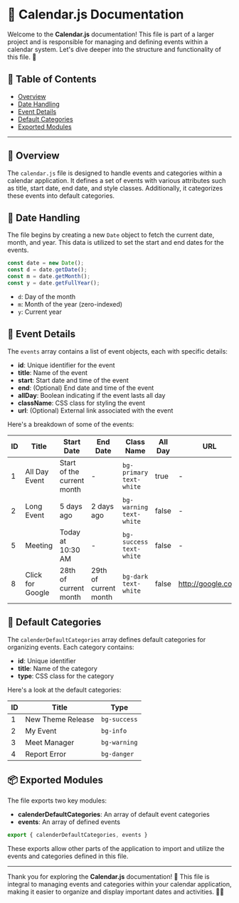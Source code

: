 # 📅 Calendar.js Documentation

Welcome to the **Calendar.js** documentation! This file is part of a larger project and is responsible for managing and defining events within a calendar system. Let's dive deeper into the structure and functionality of this file. 🌟

## 📜 Table of Contents

- [Overview](#overview)
- [Date Handling](#date-handling)
- [Event Details](#event-details)
- [Default Categories](#default-categories)
- [Exported Modules](#exported-modules)

---

## 🎯 Overview

The `calendar.js` file is designed to handle events and categories within a calendar application. It defines a set of events with various attributes such as title, start date, end date, and style classes. Additionally, it categorizes these events into default categories.

## 📅 Date Handling

The file begins by creating a new `Date` object to fetch the current date, month, and year. This data is utilized to set the start and end dates for the events.

```javascript
const date = new Date();
const d = date.getDate();
const m = date.getMonth();
const y = date.getFullYear();
```

- `d`: Day of the month
- `m`: Month of the year (zero-indexed)
- `y`: Current year

## 📌 Event Details

The `events` array contains a list of event objects, each with specific details:

- **id**: Unique identifier for the event
- **title**: Name of the event
- **start**: Start date and time of the event
- **end**: (Optional) End date and time of the event
- **allDay**: Boolean indicating if the event lasts all day
- **className**: CSS class for styling the event
- **url**: (Optional) External link associated with the event

Here's a breakdown of some of the events:

| ID | Title              | Start Date                   | End Date                     | Class Name            | All Day | URL                |
|----|--------------------|------------------------------|------------------------------|-----------------------|---------|--------------------|
| 1  | All Day Event      | Start of the current month   | -                            | `bg-primary text-white` | true    | -                  |
| 2  | Long Event         | 5 days ago                   | 2 days ago                   | `bg-warning text-white` | false   | -                  |
| 5  | Meeting            | Today at 10:30 AM            | -                            | `bg-success text-white` | false   | -                  |
| 8  | Click for Google   | 28th of current month        | 29th of current month        | `bg-dark text-white`   | false   | http://google.com/ |

## 🎨 Default Categories

The `calenderDefaultCategories` array defines default categories for organizing events. Each category contains:

- **id**: Unique identifier
- **title**: Name of the category
- **type**: CSS class for the category

Here's a look at the default categories:

| ID | Title             | Type          |
|----|-------------------|---------------|
| 1  | New Theme Release | `bg-success`  |
| 2  | My Event          | `bg-info`     |
| 3  | Meet Manager      | `bg-warning`  |
| 4  | Report Error      | `bg-danger`   |

## 📦 Exported Modules

The file exports two key modules:

- **calenderDefaultCategories**: An array of default event categories
- **events**: An array of defined events

```javascript
export { calenderDefaultCategories, events }
```

These exports allow other parts of the application to import and utilize the events and categories defined in this file.

---

Thank you for exploring the **Calendar.js** documentation! 🎉 This file is integral to managing events and categories within your calendar application, making it easier to organize and display important dates and activities. 📆✨